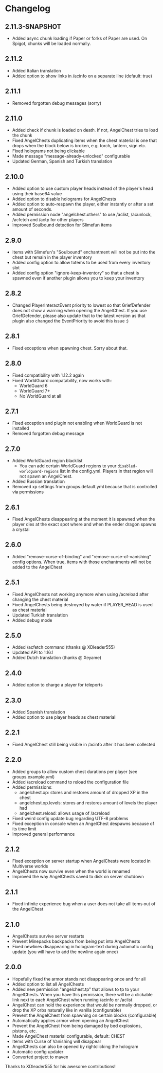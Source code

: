 # Changelog

## 2.11.3-SNAPSHOT
- Added async chunk loading if Paper or forks of Paper are used. On Spigot, chunks will be loaded normally.

## 2.11.2
- Added Italian translation
- Added option to show links in /acinfo on a separate line (default: true)

## 2.11.1
- Removed forgotten debug messages (sorry)

## 2.11.0
- Added check if chunk is loaded on death. If not, AngelChest tries to load the chunk
- Fixed AngelChests duplicating items when the chest material is one that drops when the block below is broken, e.g. torch, lantern, sign etc.
- Fixed holograms not being clickable
- Made message "message-already-unlocked" configurable
- Updated German, Spanish and Turkish translation

## 2.10.0
- Added option to use custom player heads instead of the player's head using their base64 value
- Added option to disable holograms for AngelChests
- Added option to auto-respawn the player, either instantly or after a set amount of seconds.
- Added permission node "angelchest.others" to use /aclist, /acunlock, /acfetch and /actp for other players
- Improved Soulbound detection for Slimefun items

## 2.9.0
- Items with Slimefun's "Soulbound" enchantment will not be put into the chest but remain in the player inventory
- Added config option to allow totems to be used from every inventory slot
- Added config option "ignore-keep-inventory" so that a chest is spawned even if another plugin allows you to keep your inventory

## 2.8.2
- Changed PlayerInteractEvent priority to lowest so that GriefDefender does not show a warning when opening the AngelChest. If you use GriefDefender, please also update that to the latest version as that plugin also changed the EventPriority to avoid this issue :)

## 2.8.1
- Fixed exceptions when spawning chest. Sorry about that.

## 2.8.0
- Fixed compatibility with 1.12.2 again
- Fixed WorldGuard compatability, now works with:
  - WorldGuard 6
  - WorldGuard 7+
  - No WorldGuard at all

## 2.7.1
- Fixed exception and plugin not enabling when WorldGuard is not installed
- Removed forgotten debug message

## 2.7.0
- Added WorldGuard region blacklist
  - You can add certain WorldGuard regions to your `disabled-worldguard-regions` list in the config.yml. Players in that region will not spawn an AngelChest.
- Added Russian translation
- Removed xp settings from groups.default.yml because that is controlled via permissions

## 2.6.1
- Fixed AngelChests disappearing at the moment it is spawned when the player dies at the exact spot where and when the ender dragon spawns a crystal

## 2.6.0
- Added "remove-curse-of-binding" and "remove-curse-of-vanishing" config options. When true, items with those enchantments will not be added to the AngelChest

## 2.5.1
- Fixed AngelChests not working anymore when using /acreload after changing the chest material
- Fixed AngelChests being destroyed by water if PLAYER_HEAD is used as chest material
- Updated Turkish translation
- Added debug mode

## 2.5.0
- Added /acfetch command (thanks @ XDleader555)
- Updated API to 1.16.1
- Added Dutch translation (thanks @ Xeyame)

## 2.4.0
- Added option to charge a player for teleports

## 2.3.0
- Added Spanish translation
- Added option to use player heads as chest material

## 2.2.1
- Fixed AngelChest still being visible in /acinfo after it has been collected

## 2.2.0
- Added groups to allow custom chest durations per player (see groups.example.yml)
- Added /acreload command to reload the configuration file
- Added permissions:
  - angelchest.xp: stores and restores amount of dropped XP in the chest
  - angelchest.xp.levels: stores and restores amount of levels the player had
  - angelchest.reload: allows usage of /acreload
- Fixed weird config update bug regarding UTF-8 problems
- Fixed exception in console when an AngelChest despawns because of its time limit
- Improved general performance

## 2.1.2
- Fixed exception on server startup when AngelChests were located in Multiverse worlds
- AngelChests now survive even when the world is renamed
- Improved the way AngelChests saved to disk on server shutdown

## 2.1.1
- Fixed infinite experience bug when a user does not take all items out of the AngelChest

## 2.1.0
- AngelChests survive server restarts
- Prevent Minepacks backpacks from being put into AngelChests
- Fixed newlines disappearing in hologram-text during automatic config update (you will have to add the newline again once)

## 2.0.0
- Hopefully fixed the armor stands not disappearing once and for all
- Added option to list all AngelChests
- Added new permission "angelchest.tp" that allows to tp to your AngelChests. When you have this permission, there will be a clickable link next to each AngelChest when running /acinfo or /aclist
- AngelChest can hold the experience that would be normally dropped, or drop the XP orbs naturally like in vanilla (configurable)
- Prevent the AngelChest from spawning on certain blocks (configurable)
- Automatically applies armor when opening an AngelChest
- Prevent the AngelChest from being damaged by bed explosions, pistons, etc.
- Made AngelChest material configurable, default: CHEST
- Items with Curse of Vanishing will disappear
- AngelChests can also be opened by rightclicking the hologram
- Automatic config updater
- Converted project to maven

Thanks to XDleader555 for his awesome contributions!
